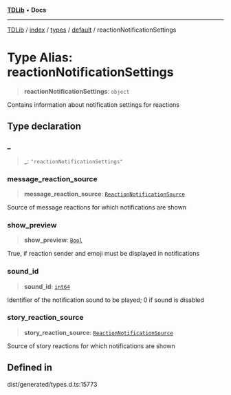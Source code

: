 [**TDLib**](../../../../../../README.md) • **Docs**

***

[TDLib](../../../../../../modules.md) / [index](../../../../../README.md) / [types](../../../README.md) / [default](../README.md) / reactionNotificationSettings

# Type Alias: reactionNotificationSettings

> **reactionNotificationSettings**: `object`

Contains information about notification settings for reactions

## Type declaration

### \_

> **\_**: `"reactionNotificationSettings"`

### message\_reaction\_source

> **message\_reaction\_source**: [`ReactionNotificationSource`](ReactionNotificationSource.md)

Source of message reactions for which notifications are shown

### show\_preview

> **show\_preview**: [`Bool`](Bool.md)

True, if reaction sender and emoji must be displayed in notifications

### sound\_id

> **sound\_id**: [`int64`](int64.md)

Identifier of the notification sound to be played; 0 if sound is disabled

### story\_reaction\_source

> **story\_reaction\_source**: [`ReactionNotificationSource`](ReactionNotificationSource.md)

Source of story reactions for which notifications are shown

## Defined in

dist/generated/types.d.ts:15773
